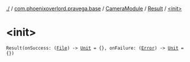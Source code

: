 [./](../../../index.md) / [com.phoenixoverlord.pravega.base](../../index.md) / [CameraModule](../index.md) / [Result](index.md) / [&lt;init&gt;](./-init-.md)

# &lt;init&gt;

`Result(onSuccess: (`[`File`](https://docs.oracle.com/javase/6/docs/api/java/io/File.html)`) -> `[`Unit`](https://kotlinlang.org/api/latest/jvm/stdlib/kotlin/-unit/index.html)` = {}, onFailure: (`[`Error`](https://kotlinlang.org/api/latest/jvm/stdlib/kotlin/-error/index.html)`) -> `[`Unit`](https://kotlinlang.org/api/latest/jvm/stdlib/kotlin/-unit/index.html)` = {})`